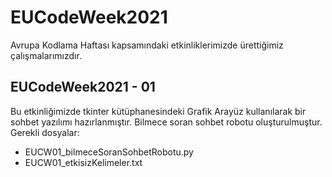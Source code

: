 # EUCodeWeek2021
Avrupa Kodlama Haftası kapsamındaki etkinliklerimizde ürettiğimiz çalışmalarımızdır.

## EUCodeWeek2021 - 01
Bu etkinliğimizde tkinter kütüphanesindeki Grafik Arayüz kullanılarak bir sohbet yazılımı hazırlanmıştır. Bilmece soran sohbet robotu oluşturulmuştur.
Gerekli dosyalar:
- EUCW01_bilmeceSoranSohbetRobotu.py
- EUCW01_etkisizKelimeler.txt
